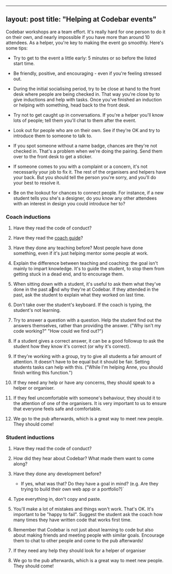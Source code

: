 
---
layout: post
title:  "Helping at Codebar events"
---

Codebar workshops are a team effort. It's really hard for one person to do it on their own, and nearly impossible if you have more than around 10 attendees.
As a helper, you're key to making the event go smoothly. Here's some tips:

- Try to get to the event a little early: 5 minutes or so before the listed start time.

- Be friendly, positive, and encouraging - even if you're feeling stressed out.

- During the initial socialising period, try to be close at hand to the front desk where people are being checked in. That way you're close by to give inductions and help with tasks. Once you've finished an induction or helping with something, head back to the front desk.

- Try not to get caught up in conversations. If you're a helper you'll know lots of people; tell them you'll chat to them after the event.

- Look out for people who are on their own. See if they're OK and try to introduce them to someone to talk to.

- If you spot someone without a name badge, chances are they're not checked in. That's a problem when we're doing the pairing. Send them over to the front desk to get a sticker.

- If someone comes to you with a complaint or a concern, it's not necessarily your job to fix it. The rest of the organisers and helpers have your back. But you should tell the person you're sorry, and you'll do your best to resolve it.

- Be on the lookout for chances to connect people. For instance, if a new student tells you she's a designer, do you know any other attendees with an interest in design you could introduce her to?


### Coach inductions
1. Have they read the code of conduct?

2. Have they read the [coach guide](http://codebar.io/effective-teacher-guide)?

3. Have they done any teaching before? Most people have done something, even if it's just helping mentor some people at work.

4. Explain the difference between teaching and coaching: the goal isn't mainly to impart knowledge. It's to guide the student, to stop them from getting stuck in a dead end, and to encourage them.

5. When sitting down with a student, it's useful to ask them what they've done in the past and why they're at Codebar. If they attended in the past, ask the student to explain what they worked on last time.

6. Don't take over the student's keyboard. If the coach is typing, the student's not learning.

7. Try to answer a question with a question. Help the student find out the answers themselves, rather than providing the answer. ("Why isn't my code working?" "How could we find out?")

8. If a student gives a correct answer, it can be a good followup to ask the student how they know it's correct (or why it's correct).

9. If they're working with a group, try to give all students a fair amount of attention. It doesn't have to be equal but it should be fair. Setting students tasks can help with this. ("While I'm helping Anne, you should finish writing this function.")

10. If they need any help or have any concerns, they should speak to a helper or organiser.

11. If they feel uncomfortable with someone's behaviour, they should it to the attention of one of the organisers. It is very important to us to ensure that everyone feels safe and comfortable.

12. We go to the pub afterwards, which is a great way to meet new people. They should come!

### Student inductions

1. Have they read the code of conduct?

2. How did they hear about Codebar? What made them want to come along?

3.  Have they done any development before?
    -  If yes, what was that? Do they have a goal in mind? (e.g. Are they trying to build their own web  app or a portfolio?)`

4. Type everything in, don't copy and paste.

5. You'll make a lot of mistakes and things won't work. That's OK. It's important to be "happy to fail". Suggest the student ask the coach how many times they have written code that works first time.

6. Remember that Codebar is not just about learning to code but also about making friends and meeting people with similar goals. Encourage them to chat to other people and come to the pub afterwards!

7. If they need any help they should look for a helper of organiser

8. We go to the pub afterwards, which is a great way to meet new people. They should come!
